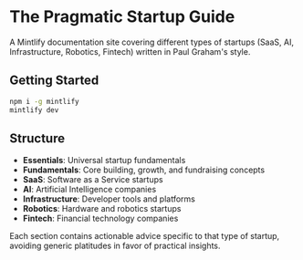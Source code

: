 # The Pragmatic Startup Guide

A Mintlify documentation site covering different types of startups (SaaS, AI, Infrastructure, Robotics, Fintech) written in Paul Graham's style.

## Getting Started

```bash
npm i -g mintlify
mintlify dev
```

## Structure

- **Essentials**: Universal startup fundamentals
- **Fundamentals**: Core building, growth, and fundraising concepts  
- **SaaS**: Software as a Service startups
- **AI**: Artificial Intelligence companies
- **Infrastructure**: Developer tools and platforms
- **Robotics**: Hardware and robotics startups
- **Fintech**: Financial technology companies

Each section contains actionable advice specific to that type of startup, avoiding generic platitudes in favor of practical insights.
